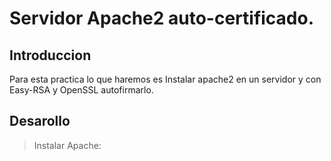 # Servidor Apache2 auto-certificado.
## Introduccion
Para esta practica lo que haremos es Instalar apache2 en un servidor y con Easy-RSA y OpenSSL autofirmarlo.

## Desarollo
>Instalar Apache:
